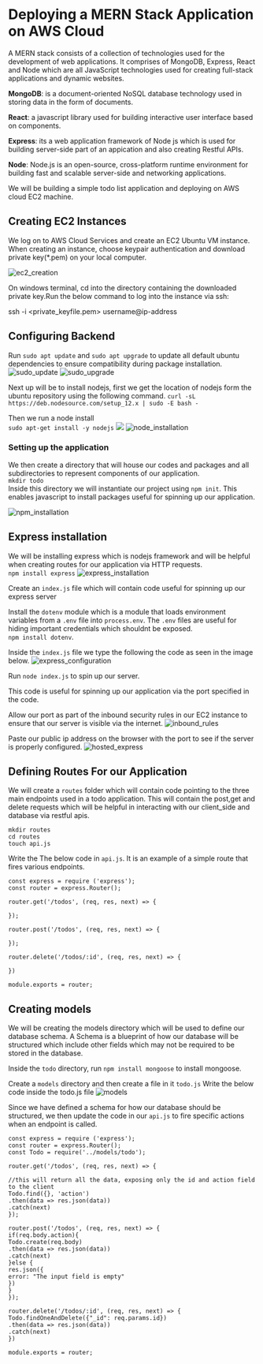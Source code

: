 # Deploying a MERN Stack Application on AWS Cloud

A MERN stack consists of a collection of technologies used for the development of web applications. It comprises of MongoDB, Express, React and Node which are all JavaScript technologies used for creating full-stack applications and dynamic websites.

**MongoDB**: is a document-oriented NoSQL database technology used in storing data in the form of documents.

**React**: a javascript library used for building interactive user interface based on components.

**Express**: its a web application framework of Node js which is used for building server-side part of an appication and also creating Restful APIs.

**Node**: Node.js is an open-source, cross-platform runtime environment for building fast and scalable server-side and networking applications.

We will be building a simple todo list application and deploying on AWS cloud EC2 machine.

## Creating EC2 Instances
We log on to AWS Cloud Services and create an EC2 Ubuntu VM instance. When creating an instance, choose keypair authentication and download private key(*.pem) on your local computer.

![ec2_creation](./img/1.ec2_creation.jpg)

On windows terminal, cd into the directory containing the downloaded private key.Run the below command to log into the instance via ssh:

ssh -i <private_keyfile.pem> username@ip-address


## Configuring Backend

Run `sudo apt update` and `sudo apt upgrade` to update all default ubuntu dependencies to ensure compatibility during package installation.
![sudo_update](./img/2.sudo_update.jpg)
![sudo_upgrade](./img/3.sudo_upgrade.jpg)

Next up will be to install nodejs, first we get the location of nodejs form the ubuntu repository using the following command.
`curl -sL https://deb.nodesource.com/setup_12.x | sudo -E bash -`
 
 Then we run a node install<br/>
 `sudo apt-get install -y nodejs`
 ![](./img/4.node_ubuntu.jpg)
 ![node_installation](./img/4.node_install.jpg)

### **Setting up the application**
We then create a directory that will house our codes and packages and all subdirectories to represent components of our application. <br/>
`mkdir todo`<br/>
Inside this directory we will instantiate our project using `npm init`. This enables javascript to install packages useful for spinning up our application.

![npm_installation](./img/5.npm_initialization.jpg)

## Express installation
We will be installing express which is nodejs framework and will be helpful when creating routes for our application via HTTP requests.<br />
`npm install express`
![express_installation](./img/6.express_installation.jpg)

Create an `index.js` file which will contain code useful for spinning up our express server

Install the `dotenv` module which is a module that loads environment variables from a `.env` file into `process.env`. The `.env` files are useful for hiding important credentials which shouldnt be exposed.<br/>
`npm install dotenv`.<br/>

Inside the `index.js` file we type the following the code as seen in the image below.
![express_configuration](./img/7.express_config.jpg)

Run `node index.js` to spin up our server.

This code is useful for spinning up our application via the port specified in the code.

Allow our port as part of the inbound security rules in our EC2 instance to ensure that our server is visible via the internet.
![inbound_rules](./img/8.inbound_rules.jpg)

Paste our public ip address on the browser with the port to see if the server is properly configured.
![hosted_express](./img/9.hosted_express.jpg)

## Defining Routes For our Application
We will create a `routes` folder which will contain code pointing to the three main endpoints used in a todo application. This will contain the post,get and delete requests which will be helpful in interacting with our client_side and database via restful apis.
```
mkdir routes
cd routes
touch api.js
```
 Write the The below code in `api.js`. It is an example of a simple route that fires various endpoints. 

 ```
 const express = require ('express');
const router = express.Router();

router.get('/todos', (req, res, next) => {

});

router.post('/todos', (req, res, next) => {

});

router.delete('/todos/:id', (req, res, next) => {

})

module.exports = router;
 ```

 ## Creating models
 We will be creating the models directory which will be used to define our database schema. A Schema is a blueprint of how our database will be structured which include other fields which may not be required to be stored in the database.

 Inside the `todo` directory, run `npm install mongoose` to install mongoose.

 Create a `models` directory and then create a file in it `todo.js`
 Write the below code inside the todo.js file
![models](./img/10.models.jpg)

Since we have defined a schema for how our database should be structured, we then update the code in our `api.js` to fire specific actions when an endpoint is called.

```
const express = require ('express');
const router = express.Router();
const Todo = require('../models/todo');

router.get('/todos', (req, res, next) => {

//this will return all the data, exposing only the id and action field to the client
Todo.find({}, 'action')
.then(data => res.json(data))
.catch(next)
});

router.post('/todos', (req, res, next) => {
if(req.body.action){
Todo.create(req.body)
.then(data => res.json(data))
.catch(next)
}else {
res.json({
error: "The input field is empty"
})
}
});

router.delete('/todos/:id', (req, res, next) => {
Todo.findOneAndDelete({"_id": req.params.id})
.then(data => res.json(data))
.catch(next)
})

module.exports = router;
```

